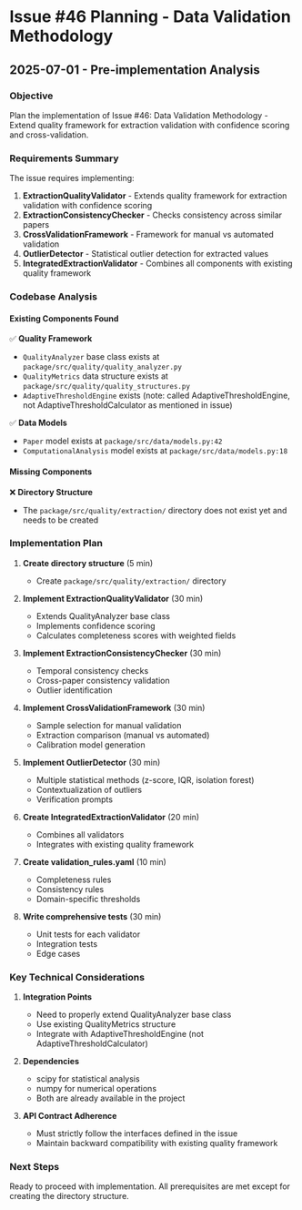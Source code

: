 # Issue #46 Planning - Data Validation Methodology
## 2025-07-01 - Pre-implementation Analysis

### Objective
Plan the implementation of Issue #46: Data Validation Methodology - Extend quality framework for extraction validation with confidence scoring and cross-validation.

### Requirements Summary
The issue requires implementing:
1. **ExtractionQualityValidator** - Extends quality framework for extraction validation with confidence scoring
2. **ExtractionConsistencyChecker** - Checks consistency across similar papers
3. **CrossValidationFramework** - Framework for manual vs automated validation
4. **OutlierDetector** - Statistical outlier detection for extracted values
5. **IntegratedExtractionValidator** - Combines all components with existing quality framework

### Codebase Analysis

#### Existing Components Found
✅ **Quality Framework**
- `QualityAnalyzer` base class exists at `package/src/quality/quality_analyzer.py`
- `QualityMetrics` data structure exists at `package/src/quality/quality_structures.py`
- `AdaptiveThresholdEngine` exists (note: called AdaptiveThresholdEngine, not AdaptiveThresholdCalculator as mentioned in issue)

✅ **Data Models**
- `Paper` model exists at `package/src/data/models.py:42`
- `ComputationalAnalysis` model exists at `package/src/data/models.py:18`

#### Missing Components
❌ **Directory Structure**
- The `package/src/quality/extraction/` directory does not exist yet and needs to be created

### Implementation Plan

1. **Create directory structure** (5 min)
   - Create `package/src/quality/extraction/` directory

2. **Implement ExtractionQualityValidator** (30 min)
   - Extends QualityAnalyzer base class
   - Implements confidence scoring
   - Calculates completeness scores with weighted fields

3. **Implement ExtractionConsistencyChecker** (30 min)
   - Temporal consistency checks
   - Cross-paper consistency validation
   - Outlier identification

4. **Implement CrossValidationFramework** (30 min)
   - Sample selection for manual validation
   - Extraction comparison (manual vs automated)
   - Calibration model generation

5. **Implement OutlierDetector** (30 min)
   - Multiple statistical methods (z-score, IQR, isolation forest)
   - Contextualization of outliers
   - Verification prompts

6. **Create IntegratedExtractionValidator** (20 min)
   - Combines all validators
   - Integrates with existing quality framework

7. **Create validation_rules.yaml** (10 min)
   - Completeness rules
   - Consistency rules
   - Domain-specific thresholds

8. **Write comprehensive tests** (30 min)
   - Unit tests for each validator
   - Integration tests
   - Edge cases

### Key Technical Considerations

1. **Integration Points**
   - Need to properly extend QualityAnalyzer base class
   - Use existing QualityMetrics structure
   - Integrate with AdaptiveThresholdEngine (not AdaptiveThresholdCalculator)

2. **Dependencies**
   - scipy for statistical analysis
   - numpy for numerical operations
   - Both are already available in the project

3. **API Contract Adherence**
   - Must strictly follow the interfaces defined in the issue
   - Maintain backward compatibility with existing quality framework

### Next Steps
Ready to proceed with implementation. All prerequisites are met except for creating the directory structure.